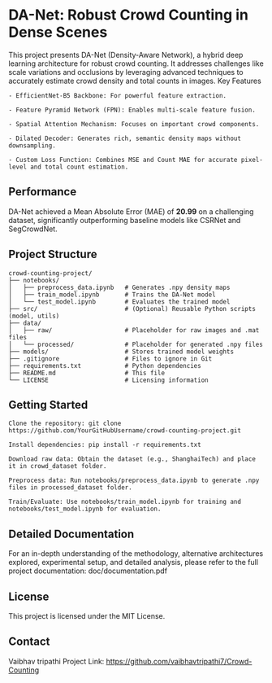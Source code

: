 # DA-Net: Robust Crowd Counting in Dense Scenes


This project presents DA-Net (Density-Aware Network), a hybrid deep learning architecture for robust crowd counting. It addresses challenges like scale variations and occlusions by leveraging advanced techniques to accurately estimate crowd density and total counts in images.
Key Features

    - EfficientNet-B5 Backbone: For powerful feature extraction.

    - Feature Pyramid Network (FPN): Enables multi-scale feature fusion.

    - Spatial Attention Mechanism: Focuses on important crowd components.

    - Dilated Decoder: Generates rich, semantic density maps without downsampling.

    - Custom Loss Function: Combines MSE and Count MAE for accurate pixel-level and total count estimation.

## Performance

DA-Net achieved a Mean Absolute Error (MAE) of **20.99** on a challenging dataset, significantly outperforming baseline models like CSRNet and SegCrowdNet.

## Project Structure
```
crowd-counting-project/
├── notebooks/
│   ├── preprocess_data.ipynb   # Generates .npy density maps
│   ├── train_model.ipynb       # Trains the DA-Net model
│   └── test_model.ipynb        # Evaluates the trained model
├── src/                        # (Optional) Reusable Python scripts (model, utils)
├── data/
│   ├── raw/                    # Placeholder for raw images and .mat files
│   └── processed/              # Placeholder for generated .npy files
├── models/                     # Stores trained model weights
├── .gitignore                  # Files to ignore in Git
├── requirements.txt            # Python dependencies
├── README.md                   # This file
└── LICENSE                     # Licensing information
```

## Getting Started

    Clone the repository: git clone https://github.com/YourGitHubUsername/crowd-counting-project.git

    Install dependencies: pip install -r requirements.txt

    Download raw data: Obtain the dataset (e.g., ShanghaiTech) and place it in crowd_dataset folder.

    Preprocess data: Run notebooks/preprocess_data.ipynb to generate .npy files in processed_dataset folder.

    Train/Evaluate: Use notebooks/train_model.ipynb for training and notebooks/test_model.ipynb for evaluation.

## Detailed Documentation

For an in-depth understanding of the methodology, alternative architectures explored, experimental setup, and detailed analysis, please refer to the full project documentation:
doc/documentation.pdf

## License

This project is licensed under the MIT License.

## Contact

Vaibhav tripathi 
Project Link: https://github.com/vaibhavtripathi7/Crowd-Counting